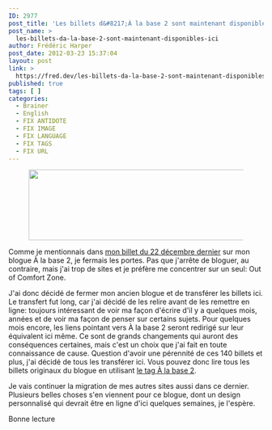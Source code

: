 ```yaml
---
ID: 2977
post_title: 'Les billets d&#8217;À la base 2 sont maintenant disponibles ici'
post_name: >
  les-billets-da-la-base-2-sont-maintenant-disponibles-ici
author: Frédéric Harper
post_date: 2012-03-23 15:37:04
layout: post
link: >
  https://fred.dev/les-billets-da-la-base-2-sont-maintenant-disponibles-ici/
published: true
tags: [ ]
categories:
  - Brainer
  - English
  - FIX ANTIDOTE
  - FIX IMAGE
  - FIX LANGUAGE
  - FIX TAGS
  - FIX URL
---
```

<figure><img src="http://fred.dev/wp-content/uploads/2012/03/logo.png" alt="" width="603" height="140"/></figure><p>Comme je mentionnais dans <a href="https://fred.dev/a-la-base-2-migre-vers-out-of-comfort-zone/">mon billet du 22 décembre dernier</a> sur mon blogue À la base 2, je fermais les portes. Pas que j'arrête de bloguer, au contraire, mais j'ai trop de sites et je préfère me concentrer sur un seul: Out of Comfort Zone.</p><p>J'ai donc décidé de fermer mon ancien blogue et de transférer les billets ici. Le transfert fut long, car j'ai décidé de les relire avant de les remettre en ligne: toujours intéressant de voir ma façon d'écrire d'il y a quelques mois, années et de voir ma façon de penser sur certains sujets. Pour quelques mois encore, les liens pointant vers À la base 2 seront redirigé sur leur équivalent ici même. Ce sont de grands changements qui auront des conséquences certaines, mais c'est un choix que j'ai fait en toute connaissance de cause. Question d'avoir une pérennité de ces 140 billets et plus, j'ai décidé de tous les transférer ici. Vous pouvez donc lire tous les billets originaux du blogue en utilisant <a href="https://fred.dev/tag/a-la-base-2/">le tag À la base 2</a>.</p><p>Je vais continuer la migration de mes autres sites aussi dans ce dernier. Plusieurs belles choses s'en viennent pour ce blogue, dont un design personnalisé qui devrait être en ligne d'ici quelques semaines, je l'espère.</p><p>Bonne lecture</p> 